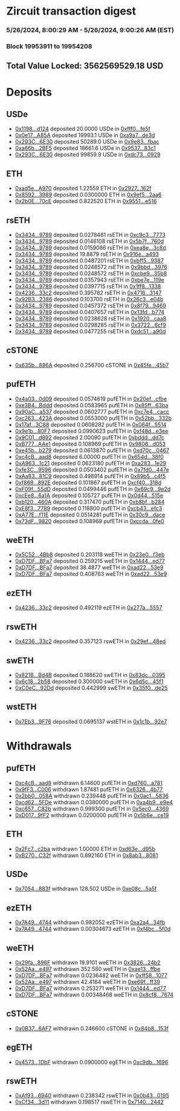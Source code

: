 # Zircuit transaction digest
### 5/26/2024, 8:00:29 AM - 5/26/2024, 9:00:26 AM (EST)
### Block 19953911 to 19954208

## Total Value Locked: 3562569529.18 USD

# Deposits
## USDe
- [0x1198...d124](https://etherscan.io/address/0x119840Df868DF04F2f50897A7C78201451E4d124) deposited 20.0000 USDe in [0xfff0...fe5f](https://etherscan.io/tx/0x119840Df868DF04F2f50897A7C78201451E4d124)
- [0x0e17...A85A](https://etherscan.io/address/0x0e17D43B80EB87a5EDaaC7fc4c672FeCa2bBA85A) deposited 19993.1 USDe in [0xa9a7...de3d](https://etherscan.io/tx/0x0e17D43B80EB87a5EDaaC7fc4c672FeCa2bBA85A)
- [0x293C...6E30](https://etherscan.io/address/0x293C6937D8D82e05B01335F7B33FBA0c8e256E30) deposited 50289.0 USDe in [0x9e83...fbac](https://etherscan.io/tx/0x293C6937D8D82e05B01335F7B33FBA0c8e256E30)
- [0xa66b...2BF5](https://etherscan.io/address/0xa66b8C5dCc0686fFBcAc15A2E04C64f5d8562BF5) deposited 18661.6 USDe in [0x9537...83c1](https://etherscan.io/tx/0xa66b8C5dCc0686fFBcAc15A2E04C64f5d8562BF5)
- [0x293C...6E30](https://etherscan.io/address/0x293C6937D8D82e05B01335F7B33FBA0c8e256E30) deposited 99859.9 USDe in [0xdc73...0929](https://etherscan.io/tx/0x293C6937D8D82e05B01335F7B33FBA0c8e256E30)
## ETH
- [0xad5e...A970](https://etherscan.io/address/0xad5e04080Ee29aa847B828576CDfBb6d047bA970) deposited 1.22559 ETH in [0x2927...162f](https://etherscan.io/tx/0xad5e04080Ee29aa847B828576CDfBb6d047bA970)
- [0x8592...3989](https://etherscan.io/address/0x8592549C337e46D8efA3F205274203685c8D3989) deposited 0.0300000 ETH in [0x9ef5...2aa6](https://etherscan.io/tx/0x8592549C337e46D8efA3F205274203685c8D3989)
- [0x2b0E...70cE](https://etherscan.io/address/0x2b0E5772D17687CEA2Dad36d878039c41e2470cE) deposited 0.822520 ETH in [0x9551...e516](https://etherscan.io/tx/0x2b0E5772D17687CEA2Dad36d878039c41e2470cE)
## rsETH
- [0x3434...9789](https://etherscan.io/address/0x34349c5569e7B846c3558961552D2202760A9789) deposited 0.0278461 rsETH in [0xc9c3...7773](https://etherscan.io/tx/0x34349c5569e7B846c3558961552D2202760A9789)
- [0x3434...9789](https://etherscan.io/address/0x34349c5569e7B846c3558961552D2202760A9789) deposited 0.0146108 rsETH in [0x5b7f...760d](https://etherscan.io/tx/0x34349c5569e7B846c3558961552D2202760A9789)
- [0x3434...9789](https://etherscan.io/address/0x34349c5569e7B846c3558961552D2202760A9789) deposited 0.0159086 rsETH in [0xea8e...3c8d](https://etherscan.io/tx/0x34349c5569e7B846c3558961552D2202760A9789)
- [0x3434...9789](https://etherscan.io/address/0x34349c5569e7B846c3558961552D2202760A9789) deposited 19.8879 rsETH in [0x916e...a493](https://etherscan.io/tx/0x34349c5569e7B846c3558961552D2202760A9789)
- [0x3434...9789](https://etherscan.io/address/0x34349c5569e7B846c3558961552D2202760A9789) deposited 0.0487201 rsETH in [0xbff5...9387](https://etherscan.io/tx/0x34349c5569e7B846c3558961552D2202760A9789)
- [0x3434...9789](https://etherscan.io/address/0x34349c5569e7B846c3558961552D2202760A9789) deposited 0.0248572 rsETH in [0x9bbd...3976](https://etherscan.io/tx/0x34349c5569e7B846c3558961552D2202760A9789)
- [0x3434...9789](https://etherscan.io/address/0x34349c5569e7B846c3558961552D2202760A9789) deposited 0.0248572 rsETH in [0xcbe9...35b8](https://etherscan.io/tx/0x34349c5569e7B846c3558961552D2202760A9789)
- [0x3434...9789](https://etherscan.io/address/0x34349c5569e7B846c3558961552D2202760A9789) deposited 0.0357943 rsETH in [0xbe7e...119e](https://etherscan.io/tx/0x34349c5569e7B846c3558961552D2202760A9789)
- [0x3434...9789](https://etherscan.io/address/0x34349c5569e7B846c3558961552D2202760A9789) deposited 0.0397715 rsETH in [0x1ff8...1338](https://etherscan.io/tx/0x34349c5569e7B846c3558961552D2202760A9789)
- [0x4236...33c2](https://etherscan.io/address/0x423659F9C589198cac30c729B34BDbDA558133c2) deposited 0.395782 rsETH in [0x4716...3147](https://etherscan.io/tx/0x423659F9C589198cac30c729B34BDbDA558133c2)
- [0x92B3...2386](https://etherscan.io/address/0x92B3bA45cB1A8cC394FA86f4c07A419660B12386) deposited 0.103700 rsETH in [0x26c3...e04b](https://etherscan.io/tx/0x92B3bA45cB1A8cC394FA86f4c07A419660B12386)
- [0x3434...9789](https://etherscan.io/address/0x34349c5569e7B846c3558961552D2202760A9789) deposited 0.0457372 rsETH in [0x8f79...9469](https://etherscan.io/tx/0x34349c5569e7B846c3558961552D2202760A9789)
- [0x3434...9789](https://etherscan.io/address/0x34349c5569e7B846c3558961552D2202760A9789) deposited 0.0407657 rsETH in [0x13fd...b774](https://etherscan.io/tx/0x34349c5569e7B846c3558961552D2202760A9789)
- [0x3434...9789](https://etherscan.io/address/0x34349c5569e7B846c3558961552D2202760A9789) deposited 0.0238628 rsETH in [0x1920...caa8](https://etherscan.io/tx/0x34349c5569e7B846c3558961552D2202760A9789)
- [0x3434...9789](https://etherscan.io/address/0x34349c5569e7B846c3558961552D2202760A9789) deposited 0.0298285 rsETH in [0x3722...6cf9](https://etherscan.io/tx/0x34349c5569e7B846c3558961552D2202760A9789)
- [0x3434...9789](https://etherscan.io/address/0x34349c5569e7B846c3558961552D2202760A9789) deposited 0.0477255 rsETH in [0xdc51...a90d](https://etherscan.io/tx/0x34349c5569e7B846c3558961552D2202760A9789)
## cSTONE
- [0x635b...886A](https://etherscan.io/address/0x635b34786f0C1ce68513ADAded0122e1A595886A) deposited 0.256700 cSTONE in [0x45fe...45b7](https://etherscan.io/tx/0x635b34786f0C1ce68513ADAded0122e1A595886A)
## pufETH
- [0x4a03...0d09](https://etherscan.io/address/0x4a03785A658B334d4b29DDf9279C8db9aDC00d09) deposited 0.0574619 pufETH in [0x20ef...cfbe](https://etherscan.io/tx/0x4a03785A658B334d4b29DDf9279C8db9aDC00d09)
- [0xe3B4...Bddd](https://etherscan.io/address/0xe3B48B39Bc8B689a2D3fFC3C015aA72fbc40Bddd) deposited 0.0583965 pufETH in [0x85ff...63ba](https://etherscan.io/tx/0xe3B48B39Bc8B689a2D3fFC3C015aA72fbc40Bddd)
- [0x90aC...a537](https://etherscan.io/address/0x90aC8a699f4A43670657Fb9990511bA870cba537) deposited 0.0602777 pufETH in [0xc7e4...cacc](https://etherscan.io/tx/0x90aC8a699f4A43670657Fb9990511bA870cba537)
- [0xc263...423A](https://etherscan.io/address/0xc2637e0cFC53639949940470b54d85a5a49F423A) deposited 0.0553000 pufETH in [0x52bb...332b](https://etherscan.io/tx/0xc2637e0cFC53639949940470b54d85a5a49F423A)
- [0x17af...3C88](https://etherscan.io/address/0x17afEf45266034094646d3Cb7C79E473e49c3C88) deposited 0.0608282 pufETH in [0x064f...5514](https://etherscan.io/tx/0x17afEf45266034094646d3Cb7C79E473e49c3C88)
- [0x9e1b...80F7](https://etherscan.io/address/0x9e1b00Db94783B596de42898Efd60681797980F7) deposited 0.0990623 pufETH in [0xf48d...e3ee](https://etherscan.io/tx/0x9e1b00Db94783B596de42898Efd60681797980F7)
- [0x9C01...d892](https://etherscan.io/address/0x9C01b839c6091E519FD4749efA8B81E190c6d892) deposited 2.00090 pufETH in [0xbddd...dd7c](https://etherscan.io/tx/0x9C01b839c6091E519FD4749efA8B81E190c6d892)
- [0xB777...AAe1](https://etherscan.io/address/0xB777dc190D3696Ac89d902ac946E5800E121AAe1) deposited 0.108969 pufETH in [0x9806...d053](https://etherscan.io/tx/0xB777dc190D3696Ac89d902ac946E5800E121AAe1)
- [0xe45b...b279](https://etherscan.io/address/0xe45b0B3F08B7903027aC1E963FF7E2D739E2b279) deposited 0.0613870 pufETH in [0xd70c...0467](https://etherscan.io/tx/0xe45b0B3F08B7903027aC1E963FF7E2D739E2b279)
- [0xc4cB...aad8](https://etherscan.io/address/0xc4cB024d4Fab16186B8bE8C0a5780CAA172Daad8) deposited 6.00000 pufETH in [0x654d...38f0](https://etherscan.io/tx/0xc4cB024d4Fab16186B8bE8C0a5780CAA172Daad8)
- [0xA963...1c21](https://etherscan.io/address/0xA963aa669a4B92B8DcC21Bb7fD161D731BeE1c21) deposited 0.0623180 pufETH in [0xa283...1e29](https://etherscan.io/tx/0xA963aa669a4B92B8DcC21Bb7fD161D731BeE1c21)
- [0xfe3C...9596](https://etherscan.io/address/0xfe3C9da32AB2dDA0b9EAe8e6135E986A7a089596) deposited 0.0503402 pufETH in [0x7fd0...447e](https://etherscan.io/tx/0xfe3C9da32AB2dDA0b9EAe8e6135E986A7a089596)
- [0xAa83...81C9](https://etherscan.io/address/0xAa83e3dd6e708bfC4EA2bB649D537899C6ef81C9) deposited 0.498914 pufETH in [0x89b5...c4f5](https://etherscan.io/tx/0xAa83e3dd6e708bfC4EA2bB649D537899C6ef81C9)
- [0xf869...892E](https://etherscan.io/address/0xf869dBbaBB127F24C967fa152586072EA122892E) deposited 0.101867 pufETH in [0xcf40...318d](https://etherscan.io/tx/0xf869dBbaBB127F24C967fa152586072EA122892E)
- [0xF09f...55dD](https://etherscan.io/address/0xF09f4A6d4Fa6DBd944263635BfFf6eA9D29355dD) deposited 0.0499446 pufETH in [0x69c9...9e2d](https://etherscan.io/tx/0xF09f4A6d4Fa6DBd944263635BfFf6eA9D29355dD)
- [0xcEe8...6a1A](https://etherscan.io/address/0xcEe8B66C317296352e1fd41DBDbcBaF4A9466a1A) deposited 0.105727 pufETH in [0x0d44...515e](https://etherscan.io/tx/0xcEe8B66C317296352e1fd41DBDbcBaF4A9466a1A)
- [0xb120...460A](https://etherscan.io/address/0xb120CaE3e7484B79f2423fB448eFDa790418460A) deposited 0.317470 pufETH in [0xb8bf...b284](https://etherscan.io/tx/0xb120CaE3e7484B79f2423fB448eFDa790418460A)
- [0xE8f3...7789](https://etherscan.io/address/0xE8f3eE723c7d293A92BFf0e62704405A2D687789) deposited 0.118800 pufETH in [0xcb43...efc3](https://etherscan.io/tx/0xE8f3eE723c7d293A92BFf0e62704405A2D687789)
- [0xA77E...f11E](https://etherscan.io/address/0xA77E192d84F686765514e94DB68DDBEC60f3f11E) deposited 0.0514281 pufETH in [0x30c9...dace](https://etherscan.io/tx/0xA77E192d84F686765514e94DB68DDBEC60f3f11E)
- [0x73dF...9820](https://etherscan.io/address/0x73dFd2d24fEBBdC9ff842CAAd1f5B7D6aAf79820) deposited 0.108969 pufETH in [0xccda...0fe0](https://etherscan.io/tx/0x73dFd2d24fEBBdC9ff842CAAd1f5B7D6aAf79820)
## weETH
- [0x5C52...4Bb8](https://etherscan.io/address/0x5C5272396d02DF6A178f0D91042Cc46062804Bb8) deposited 0.203118 weETH in [0x23e0...f3eb](https://etherscan.io/tx/0x5C5272396d02DF6A178f0D91042Cc46062804Bb8)
- [0xD7DF...BFa7](https://etherscan.io/address/0xD7DF7E085214743530afF339aFC420c7c720BFa7) deposited 0.259215 weETH in [0x1444...ed77](https://etherscan.io/tx/0xD7DF7E085214743530afF339aFC420c7c720BFa7)
- [0xD7DF...BFa7](https://etherscan.io/address/0xD7DF7E085214743530afF339aFC420c7c720BFa7) deposited 38.4877 weETH in [0xad22...53e9](https://etherscan.io/tx/0xD7DF7E085214743530afF339aFC420c7c720BFa7)
- [0xD7DF...BFa7](https://etherscan.io/address/0xD7DF7E085214743530afF339aFC420c7c720BFa7) deposited 0.408763 weETH in [0xad22...53e9](https://etherscan.io/tx/0xD7DF7E085214743530afF339aFC420c7c720BFa7)
## ezETH
- [0x4236...33c2](https://etherscan.io/address/0x423659F9C589198cac30c729B34BDbDA558133c2) deposited 0.492119 ezETH in [0x277a...5557](https://etherscan.io/tx/0x423659F9C589198cac30c729B34BDbDA558133c2)
## rswETH
- [0x4236...33c2](https://etherscan.io/address/0x423659F9C589198cac30c729B34BDbDA558133c2) deposited 0.357123 rswETH in [0x29ef...48ed](https://etherscan.io/tx/0x423659F9C589198cac30c729B34BDbDA558133c2)
## swETH
- [0x821B...Bd4B](https://etherscan.io/address/0x821B19fB0920920A57f2f001995112A245dDBd4B) deposited 0.188620 swETH in [0x83dc...0395](https://etherscan.io/tx/0x821B19fB0920920A57f2f001995112A245dDBd4B)
- [0x6c18...2b58](https://etherscan.io/address/0x6c18a4c45d1C3E9Da242f6180B3602b443162b58) deposited 0.300000 swETH in [0x6d5c...45f1](https://etherscan.io/tx/0x6c18a4c45d1C3E9Da242f6180B3602b443162b58)
- [0xC0eC...92Dd](https://etherscan.io/address/0xC0eC71DccaCAd31B277b7d943db5662e23D392Dd) deposited 0.442999 swETH in [0x35f0...de25](https://etherscan.io/tx/0xC0eC71DccaCAd31B277b7d943db5662e23D392Dd)
## wstETH
- [0x7Eb3...9F76](https://etherscan.io/address/0x7Eb38c14E39655caF52af02586fB2c66E83f9F76) deposited 0.0695137 wstETH in [0x1c1b...92e7](https://etherscan.io/tx/0x7Eb38c14E39655caF52af02586fB2c66E83f9F76)
# Withdrawals
## pufETH
- [0xc4cB...aad8](https://etherscan.io/address/0xc4cB024d4Fab16186B8bE8C0a5780CAA172Daad8) withdrawn 6.14600 pufETH in [0xd760...a781](https://etherscan.io/tx/0xc4cB024d4Fab16186B8bE8C0a5780CAA172Daad8)
- [0x9fF3...C006](https://etherscan.io/address/0x9fF36C908CC78460772191bfe9D5bd9114AFC006) withdrawn 1.87481 pufETH in [0x6326...4b77](https://etherscan.io/tx/0x9fF36C908CC78460772191bfe9D5bd9114AFC006)
- [0x2bb0...058A](https://etherscan.io/address/0x2bb09d2C9B2eaA0dfBDF5b5a4a1A93e026f2058A) withdrawn 0.239448 pufETH in [0x0ac1...5836](https://etherscan.io/tx/0x2bb09d2C9B2eaA0dfBDF5b5a4a1A93e026f2058A)
- [0xcd62...5FDe](https://etherscan.io/address/0xcd62f9a9A452376b3fF8712ADC0A491d77885FDe) withdrawn 0.0380000 pufETH in [0xa4b9...e9e4](https://etherscan.io/tx/0xcd62f9a9A452376b3fF8712ADC0A491d77885FDe)
- [0xc657...C82b](https://etherscan.io/address/0xc657057Cbe22c2c1dCEf35DA2fDAeaF8ECdeC82b) withdrawn 0.999300 pufETH in [0x5ec0...4369](https://etherscan.io/tx/0xc657057Cbe22c2c1dCEf35DA2fDAeaF8ECdeC82b)
- [0xD017...9fF2](https://etherscan.io/address/0xD0172BaEA38BC01e4F2D7B9D705A1259982c9fF2) withdrawn 0.0200000 pufETH in [0x5b6e...ce19](https://etherscan.io/tx/0xD0172BaEA38BC01e4F2D7B9D705A1259982c9fF2)
## ETH
- [0x2Fc7...c2ba](https://etherscan.io/address/0x2Fc7ae981973F204a0d7972f0aBdD7655Ebac2ba) withdrawn 1.00000 ETH in [0xd63e...d95b](https://etherscan.io/tx/0x2Fc7ae981973F204a0d7972f0aBdD7655Ebac2ba)
- [0xB270...C32f](https://etherscan.io/address/0xB2709e74bEfE534478774a649FfB761Be6dCC32f) withdrawn 0.892160 ETH in [0x8ab3...8081](https://etherscan.io/tx/0xB2709e74bEfE534478774a649FfB761Be6dCC32f)
## USDe
- [0x7054...883f](https://etherscan.io/address/0x7054fDc6308C3ad134f722D1A566790fC96D883f) withdrawn 128.502 USDe in [0xe08c...5a5f](https://etherscan.io/tx/0x7054fDc6308C3ad134f722D1A566790fC96D883f)
## ezETH
- [0x7A49...4744](https://etherscan.io/address/0x7A493Be5c2ce014cD049Bf178a1ac0Db1B434744) withdrawn 0.982052 ezETH in [0xa2a4...34fb](https://etherscan.io/tx/0x7A493Be5c2ce014cD049Bf178a1ac0Db1B434744)
- [0x7A49...4744](https://etherscan.io/address/0x7A493Be5c2ce014cD049Bf178a1ac0Db1B434744) withdrawn 0.00304673 ezETH in [0xf4bc...5f0d](https://etherscan.io/tx/0x7A493Be5c2ce014cD049Bf178a1ac0Db1B434744)
## weETH
- [0x29fa...896F](https://etherscan.io/address/0x29fa19CAC407B0a1A83F4593e9eE96AE7be4896F) withdrawn 19.9101 weETH in [0x3826...24b2](https://etherscan.io/tx/0x29fa19CAC407B0a1A83F4593e9eE96AE7be4896F)
- [0x52Aa...e497](https://etherscan.io/address/0x52Aa899454998Be5b000Ad077a46Bbe360F4e497) withdrawn 352.580 weETH in [0xae13...ffbe](https://etherscan.io/tx/0x52Aa899454998Be5b000Ad077a46Bbe360F4e497)
- [0xD7DF...BFa7](https://etherscan.io/address/0xD7DF7E085214743530afF339aFC420c7c720BFa7) withdrawn 0.0236482 weETH in [0xff58...1077](https://etherscan.io/tx/0xD7DF7E085214743530afF339aFC420c7c720BFa7)
- [0x52Aa...e497](https://etherscan.io/address/0x52Aa899454998Be5b000Ad077a46Bbe360F4e497) withdrawn 42.4164 weETH in [0xe69f...ff39](https://etherscan.io/tx/0x52Aa899454998Be5b000Ad077a46Bbe360F4e497)
- [0xD7DF...BFa7](https://etherscan.io/address/0xD7DF7E085214743530afF339aFC420c7c720BFa7) withdrawn 0.253271 weETH in [0x1444...ed77](https://etherscan.io/tx/0xD7DF7E085214743530afF339aFC420c7c720BFa7)
- [0xD7DF...BFa7](https://etherscan.io/address/0xD7DF7E085214743530afF339aFC420c7c720BFa7) withdrawn 0.00348468 weETH in [0x8cf8...7674](https://etherscan.io/tx/0xD7DF7E085214743530afF339aFC420c7c720BFa7)
## cSTONE
- [0x0B37...6AF7](https://etherscan.io/address/0x0B3725771A6c5a614c231597AfE5F5d569096AF7) withdrawn 0.246600 cSTONE in [0x84b8...153f](https://etherscan.io/tx/0x0B3725771A6c5a614c231597AfE5F5d569096AF7)
## egETH
- [0x4573...1DbF](https://etherscan.io/address/0x4573Bcb97263a815Da4C6493F26Ff63d47741DbF) withdrawn 0.0900000 egETH in [0xc9db...1696](https://etherscan.io/tx/0x4573Bcb97263a815Da4C6493F26Ff63d47741DbF)
## rswETH
- [0xAf93...6940](https://etherscan.io/address/0xAf93D7ab92Cb7a9265b9a99C2255AD11274C6940) withdrawn 0.238342 rswETH in [0x0b43...0195](https://etherscan.io/tx/0xAf93D7ab92Cb7a9265b9a99C2255AD11274C6940)
- [0xCf34...3d11](https://etherscan.io/address/0xCf344Bd36Ae46A57e1a6ecAb2D6275AB05853d11) withdrawn 0.198517 rswETH in [0x7140...2442](https://etherscan.io/tx/0xCf344Bd36Ae46A57e1a6ecAb2D6275AB05853d11)
